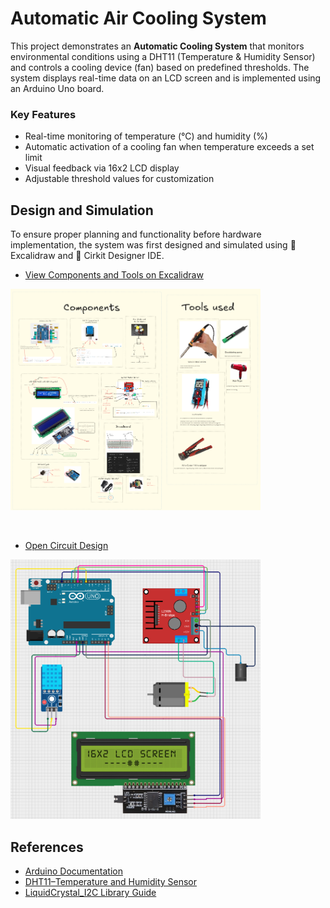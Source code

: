 # Automatic Air Cooling System

This project demonstrates an **Automatic Cooling System** that monitors environmental conditions using a DHT11 (Temperature & Humidity Sensor) and controls a cooling device (fan) based on predefined thresholds. The system displays real-time data on an LCD screen and is implemented using an Arduino Uno board.

### Key Features

- Real-time monitoring of temperature (°C) and humidity (%)
- Automatic activation of a cooling fan when temperature exceeds a set limit
- Visual feedback via 16x2 LCD display
- Adjustable threshold values for customization

## Design and Simulation

To ensure proper planning and functionality before hardware implementation, the system was first designed and simulated using 🧩 Excalidraw and 🔌 Cirkit Designer IDE.

- [View Components and Tools on Excalidraw](https://excalidraw.com/#json=T8eYGZ_G5rBrMS9Pw7xmF,g7ilHSQm3LCfrJ7kfb9kOQ)

<img src="assets/comps_tools.png" width="400">

&nbsp;

- [Open Circuit Design](https://excalidraw.com/#json=T8eYGZ_G5rBrMS9Pw7xmF,g7ilHSQm3LCfrJ7kfb9kOQ)

<img src="assets/circuit.png" width="400">

## References

- [Arduino Documentation](https://docs.arduino.cc/learn/starting-guide/getting-started-arduino/)
- [DHT11–Temperature and Humidity Sensor](https://components101.com/sensors/dht11-temperature-sensor)
- [LiquidCrystal_I2C Library Guide](https://docs.arduino.cc/libraries/liquidcrystal-i2c/)
